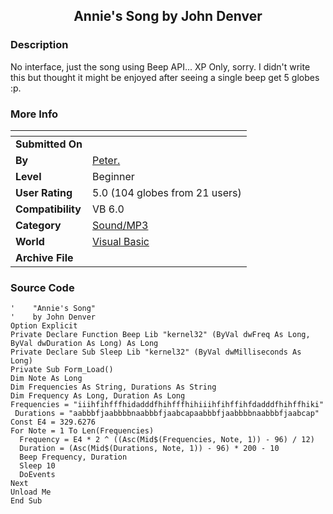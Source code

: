 ﻿<div align="center">

## Annie's Song by John Denver


</div>

### Description

No interface, just the song using Beep API... XP Only, sorry. I didn't write this but thought it might be enjoyed after seeing a single beep get 5 globes :p.
 
### More Info
 


<span>             |<span>
---                |---
**Submitted On**   |
**By**             |[Peter\.](https://github.com/Planet-Source-Code/PSCIndex/blob/master/ByAuthor/peter.md)
**Level**          |Beginner
**User Rating**    |5.0 (104 globes from 21 users)
**Compatibility**  |VB 6\.0
**Category**       |[Sound/MP3](https://github.com/Planet-Source-Code/PSCIndex/blob/master/ByCategory/sound-mp3__1-45.md)
**World**          |[Visual Basic](https://github.com/Planet-Source-Code/PSCIndex/blob/master/ByWorld/visual-basic.md)
**Archive File**   |[](https://github.com/Planet-Source-Code/peter-annie-s-song-by-john-denver__1-53726/archive/master.zip)





### Source Code

```
'    "Annie's Song"
'    by John Denver
Option Explicit
Private Declare Function Beep Lib "kernel32" (ByVal dwFreq As Long, ByVal dwDuration As Long) As Long
Private Declare Sub Sleep Lib "kernel32" (ByVal dwMilliseconds As Long)
Private Sub Form_Load()
Dim Note As Long
Dim Frequencies As String, Durations As String
Dim Frequency As Long, Duration As Long
Frequencies = "iiihfihfffhidadddfhihfffhihiiihfihffihfdadddfhihffhiki"
 Durations = "aabbbfjaabbbbnaabbbfjaabcapaabbbfjaabbbbnaabbbfjaabcap"
Const E4 = 329.6276
For Note = 1 To Len(Frequencies)
  Frequency = E4 * 2 ^ ((Asc(Mid$(Frequencies, Note, 1)) - 96) / 12)
  Duration = (Asc(Mid$(Durations, Note, 1)) - 96) * 200 - 10
  Beep Frequency, Duration
  Sleep 10
  DoEvents
Next
Unload Me
End Sub
```

